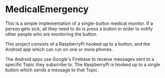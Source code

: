 # MedicalEmergency
This is a simple implementation of a single-button medical monitor. If a person gets sick, all they need to do is press a button in order to notify other people who are monitoring the button.

This project consists of a RaspberryPi hooked up to a button, and the Android app which can run on one or more phones. 

The Android apps use Google's Firebase to receive messages sent to a specific Topic they subscribe to. The RaspberryPi is hooked up to a single button which sends a message to that Topic.
